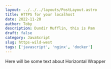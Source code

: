 ```yaml
---
layout: ../../../layouts/PostLayout.astro
title: HTTPS for your localhost
date: 2022-11-20
author: Toby
description: Dundir Mufflin, this is Pam
draft: false
category: JavaScript
slug: https-wild-west
tags: ['javascript', 'nginx', 'docker']
---
```


Here will be some text about Horizontal Wrapper